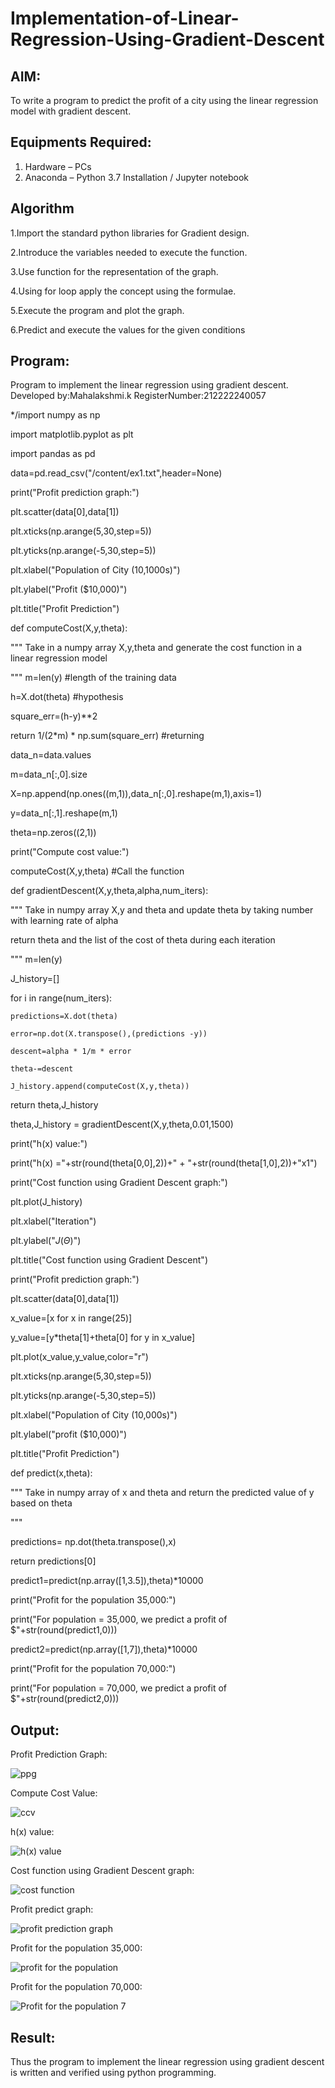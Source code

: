 # Implementation-of-Linear-Regression-Using-Gradient-Descent

## AIM:
To write a program to predict the profit of a city using the linear regression model with gradient descent.

## Equipments Required:
1. Hardware – PCs
2. Anaconda – Python 3.7 Installation / Jupyter notebook

## Algorithm
1.Import the standard python libraries for Gradient design.

2.Introduce the variables needed to execute the function.

3.Use function for the representation of the graph.

4.Using for loop apply the concept using the formulae.

5.Execute the program and plot the graph.

6.Predict and execute the values for the given conditions

## Program:

Program to implement the linear regression using gradient descent.
Developed by:Mahalakshmi.k 
RegisterNumber:212222240057  

*/import numpy as np

import matplotlib.pyplot as plt

import pandas as pd


data=pd.read_csv("/content/ex1.txt",header=None)


print("Profit prediction graph:")

plt.scatter(data[0],data[1])

plt.xticks(np.arange(5,30,step=5))

plt.yticks(np.arange(-5,30,step=5))

plt.xlabel("Population of City (10,1000s)")

plt.ylabel("Profit ($10,000)")

plt.title("Profit Prediction")



def computeCost(X,y,theta):

  """
  Take in a numpy array X,y,theta and generate the cost function in a linear regression model
  
  """
  m=len(y) #length of the training data
  
  h=X.dot(theta) #hypothesis
  
  square_err=(h-y)**2
  

  return 1/(2*m) * np.sum(square_err) #returning
  
  
  data_n=data.values
  
m=data_n[:,0].size

X=np.append(np.ones((m,1)),data_n[:,0].reshape(m,1),axis=1)

y=data_n[:,1].reshape(m,1)

theta=np.zeros((2,1))


print("Compute cost value:")

computeCost(X,y,theta) #Call the function


def gradientDescent(X,y,theta,alpha,num_iters):

  """
  Take in numpy array X,y and theta and update theta by taking number with learning rate of alpha
  

  return theta and the list of the cost of theta during each iteration
  
  """
  m=len(y)
  
  J_history=[]
  

  for i in range(num_iters):
  
    predictions=X.dot(theta)
    
    error=np.dot(X.transpose(),(predictions -y))
    
    descent=alpha * 1/m * error
    
    theta-=descent
    
    J_history.append(computeCost(X,y,theta))
    

  return theta,J_history
  
  
theta,J_history = gradientDescent(X,y,theta,0.01,1500)

print("h(x) value:")

print("h(x) ="+str(round(theta[0,0],2))+" + "+str(round(theta[1,0],2))+"x1")


print("Cost function using Gradient Descent graph:")

plt.plot(J_history)

plt.xlabel("Iteration")

plt.ylabel("$J(\Theta)$")

plt.title("Cost function using Gradient Descent")


print("Profit prediction graph:")

plt.scatter(data[0],data[1])

x_value=[x for x in range(25)]

y_value=[y*theta[1]+theta[0] for y in x_value]

plt.plot(x_value,y_value,color="r")

plt.xticks(np.arange(5,30,step=5))

plt.yticks(np.arange(-5,30,step=5))

plt.xlabel("Population of City (10,000s)")

plt.ylabel("profit ($10,000)")

plt.title("Profit Prediction")


def predict(x,theta):

  """
  Take in numpy array of x and theta and return the predicted value of y based on theta
  
  """

  predictions= np.dot(theta.transpose(),x)
  

  return predictions[0]
  
  
predict1=predict(np.array([1,3.5]),theta)*10000

print("Profit for the population 35,000:")

print("For population = 35,000, we predict a profit of $"+str(round(predict1,0)))


predict2=predict(np.array([1,7]),theta)*10000

print("Profit for the population 70,000:")

print("For population = 70,000, we predict a profit of $"+str(round(predict2,0)))



## Output:


Profit Prediction Graph:


![ppg](https://github.com/maha712/Implementation-of-Linear-Regression-Using-Gradient-Descent/assets/121156360/018006f3-0ef3-4861-b108-3b410bef5790)




Compute Cost Value:


![ccv](https://github.com/maha712/Implementation-of-Linear-Regression-Using-Gradient-Descent/assets/121156360/8c317c35-f3c1-432a-9619-2cfad373e99c)



h(x) value:


![h(x) value](https://github.com/maha712/Implementation-of-Linear-Regression-Using-Gradient-Descent/assets/121156360/90ae7920-2591-4127-a7a1-14f6648b5c6a)



Cost function using Gradient Descent graph:


![cost function](https://github.com/maha712/Implementation-of-Linear-Regression-Using-Gradient-Descent/assets/121156360/af3dff67-2715-412c-8640-03b790e6045f)



Profit predict graph:


![profit prediction graph](https://github.com/maha712/Implementation-of-Linear-Regression-Using-Gradient-Descent/assets/121156360/49d1b77c-21a3-4698-b6d8-d0e816b65d3f)



Profit for the population 35,000:


![profit for the population](https://github.com/maha712/Implementation-of-Linear-Regression-Using-Gradient-Descent/assets/121156360/592e444b-b211-41de-95a6-1555c2d74728)



Profit for the population 70,000:


![Profit for the population 7](https://github.com/maha712/Implementation-of-Linear-Regression-Using-Gradient-Descent/assets/121156360/0d1dcc09-d319-452b-a51f-7d523f4f0067)





## Result:
Thus the program to implement the linear regression using gradient descent is written and verified using python programming.
